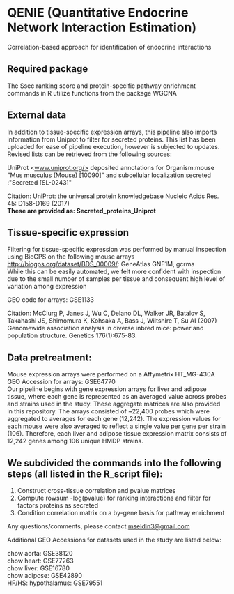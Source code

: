 # QENIE (Quantitative Endocrine Network Interaction Estimation)
Correlation-based approach for identification of endocrine interactions

## Required package
The Ssec ranking score and protein-specific pathway enrichment commands in R utilize functions from the package WGCNA

## External data
In addition to tissue-specific expression arrays, this pipeline also imports information from Uniprot to filter for secreted proteins.  This list has been uploaded for ease of pipeline execution, however is subjected to updates.  Revised lists can be retrieved from the following sources:

  UniProt <www.uniprot.org/> deposited annotations for Organism:mouse "Mus musculus (Mouse) [10090]" and subcellular localization:secreted :"Secreted [SL-0243]"
  
  Citation:
  UniProt: the universal protein knowledgebase Nucleic Acids Res. 45: D158-D169 (2017)  
**These are provided as: Secreted_proteins_Uniprot**

## Tissue-specific expression
Filtering for tissue-specific expression was performed by manual inspection using BioGPS on the following mouse arrays <http://biogps.org/dataset/BDS_00009/>: GeneAtlas GNF1M, gcrma  
While this can be easily automated, we felt more confident with inspection due to the small number of samples per tissue and consequent high level of variation among expression 

  GEO code for arrays: GSE1133
  
  Citation:
  McClurg P, Janes J, Wu C, Delano DL, Walker JR, Batalov S, Takahashi JS, Shimomura K, Kohsaka A, Bass J, Wiltshire T, Su AI (2007) Genomewide association analysis in diverse inbred mice: power and population structure. Genetics 176(1):675-83.

## Data pretreatment:  
Mouse expression arrays were performed on a Affymetrix HT_MG-430A  
GEO Accession for arrays: GSE64770  
Our pipeline begins with gene expression arrays for liver and adipose tissue, where each gene is represented as an averaged value across probes and strains used in the study.  These aggregate matrices are also provided in this repository.  The arrays consisted of ~22,400 probes which were aggregated to averages for each gene (12,242).  The expression values for each mouse were also averaged to reflect a single value per gene per strain (106).  Therefore, each liver and adipose tissue expression matrix consists of 12,242 genes among 106 unique HMDP strains.   

## We subdivided the commands into the following steps (all listed in the R_script file):

1. Construct cross-tissue correlation and pvalue matrices
2. Compute rowsum -log(pvalue) for ranking interactions and filter for factors proteins as secreted
3. Condition correlation matrix on a by-gene basis for pathway enrichment 

Any questions/comments, please contact mseldin3@gmail.com



Additional GEO Accessions for datasets used in the study are listed below:


chow aorta: GSE38120  
chow heart: GSE77263  
chow liver: GSE16780  
chow adipose: GSE42890  
HF/HS: hypothalamus: GSE79551

